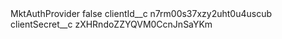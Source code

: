 <?xml version="1.0" encoding="UTF-8"?>
<CustomMetadata xmlns="http://soap.sforce.com/2006/04/metadata" xmlns:xsi="http://www.w3.org/2001/XMLSchema-instance" xmlns:xsd="http://www.w3.org/2001/XMLSchema">
    <label>MktAuthProvider</label>
    <protected>false</protected>
    <values>
        <field>clientId__c</field>
        <value xsi:type="xsd:string">n7rm00s37xzy2uht0u4uscub</value>
    </values>
    <values>
        <field>clientSecret__c</field>
        <value xsi:type="xsd:string">zXHRndoZZYQVM0CcnJnSaYKm</value>
    </values>
</CustomMetadata>

